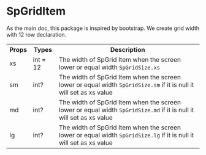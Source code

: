 # SpGridItem

As the main doc, this package is inspired by bootstrap. We create grid width with 12 row declaration.

<table>
  <tr>
    <th>Props</th>
    <th>Types</th>
    <th>Description</th>
  <tr>
  <tr>
    <td>xs</td>
    <td>int = 12</td>
    <td>The width of SpGrid Item when the screen lower or equal width <code>SpGridSize.xs</code></td>
  </tr>
  <tr>
    <td>sm</td>
    <td>int?</td>
    <td>The width of SpGrid Item when the screen lower or equal width <code>SpGridSize.sm</code> if it is null it will set as xs value</td>
  </tr>
  <tr>
    <td>md</td>
    <td>int?</td>
    <td>The width of SpGrid Item when the screen lower or equal width <code>SpGridSize.md</code> if it is null it will set as xs value</td>
  </tr>
  <tr>
    <td>lg</td>
    <td>int?</td>
    <td>The width of SpGrid Item when the screen lower or equal width <code>SpGridSize.lg</code> if it is null it will set as xs value</td>
  </tr>
</table>
